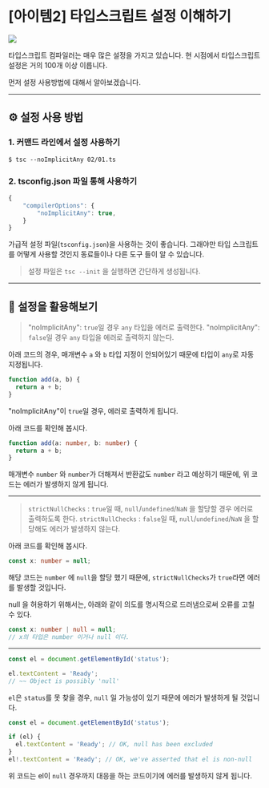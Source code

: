 # [아이템2] 타입스크립트 설정 이해하기

![](https://velog.velcdn.com/images/gusdh2/post/65805ddf-b91a-4243-9015-7ae8d9ce1d74/image.png)

타입스크립트 컴파일러는 매우 많은 설정을 가지고 있습니다. 현 시점에서 타입스크립트 설정은 거의 100개 이상 이릅니다.

먼저 설정 사용방법에 대해서 알아보겠습니다.

---

## ⚙️ 설정 사용 방법

### 1. 커맨드 라인에서 설정 사용하기

```
$ tsc --noImplicitAny 02/01.ts
```


### 2. tsconfig.json 파일 통해 사용하기
```ts
{
	"compilerOptions": {
    	"noImplicitAny": true,
    }
}
```

가급적 설정 파일(`tsconfig.json`)을 사용하는 것이 좋습니다. 그래야만 타입 스크립트를 어떻게 사용할 것인지 동료들이나 다른 도구 들이 알 수 있습니다.

> 설정 파일은 `tsc --init` 을 실행하면 간단하게 생성됩니다.

---

## 🔧 설정을 활용해보기

> "noImplicitAny": `true`일 경우 `any` 타입을 에러로 출력한다.
> "noImplicitAny": `false`일 경우 `any` 타입을 에러로 출력하지 않는다.

아래 코드의 경우, 매개변수 `a` 와 `b` 타입 지정이 안되어있기 때문에 타입이 `any`로 자동 지정됩니다.

```ts
function add(a, b) {
  return a + b;
}
```

"noImplicitAny"이 `true`일 경우, 에러로 출력하게 됩니다.

아래 코드를 확인해 봅시다.

```ts
function add(a: number, b: number) {
  return a + b;
}
```
매개변수 `number` 와 `number`가 더해져서 반환값도 `number` 라고 예상하기 때문에, 위 코드는 에러가 발생하지 않게 됩니다.

---

>`strictNullChecks` : `true`일 때, `null`/`undefined`/`NaN` 을 할당할 경우 에러로 출력하도록 한다. 
>`strictNullChecks` : `false`일 때, `null`/`undefined`/`NaN` 을 할당해도 에러가 발생하지 않는다. 

아래 코드를 확인해 봅시다.

```ts
const x: number = null;
```

해당 코드는 `number` 에 `null`을 할당 했기 때문에, `strictNullChecks`가 `true`라면 에러를 발생할 것입니다.

null 을 허용하기 위해서는, 아래와 같이 의도를 명시적으로 드러냄으로써 오류를 고칠 수 있다.

```ts
const x: number | null = null;
// x의 타입은 number 이거나 null 이다.
```

---

```ts
const el = document.getElementById('status');

el.textContent = 'Ready';
// ~~ Object is possibly 'null'
```
`el`은 `status`를 못 찾을 경우, `null` 일 가능성이 있기 때문에 에러가 발생하게 될 것입니다.

```ts
const el = document.getElementById('status');

if (el) {
  el.textContent = 'Ready'; // OK, null has been excluded
}
el!.textContent = 'Ready'; // OK, we've asserted that el is non-null
```
위 코드는 el이 `null` 경우까지 대응을 하는 코드이기에 에러를 발생하지 않게 됩니다.

